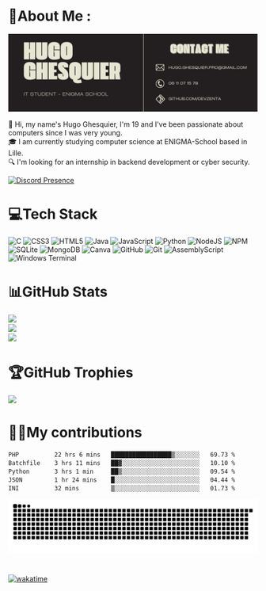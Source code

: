 # 💫About Me :

![Bannière](./enGithubBanner.png)


👋 Hi, my name's Hugo Ghesquier, I'm 19 and I've been passionate about computers since I was very young.<br>
🎓 I am currently studying computer science at ENIGMA-School based in Lille.<br>
🔍 I'm looking for an internship in backend development or cyber security.<br>

[![Discord Presence](https://lanyard.cnrad.dev/api/545366231939547136?theme=dark&animatedDecoration=true)](https://discord.com/users/545366231939547136)

# 💻Tech Stack
![C](https://img.shields.io/badge/c-%2300599C.svg?style=for-the-badge&logo=c&logoColor=white) ![CSS3](https://img.shields.io/badge/css3-%231572B6.svg?style=for-the-badge&logo=css3&logoColor=white) ![HTML5](https://img.shields.io/badge/html5-%23E34F26.svg?style=for-the-badge&logo=html5&logoColor=white) ![Java](https://img.shields.io/badge/java-%23ED8B00.svg?style=for-the-badge&logo=java&logoColor=white) ![JavaScript](https://img.shields.io/badge/javascript-%23323330.svg?style=for-the-badge&logo=javascript&logoColor=%23F7DF1E) ![Python](https://img.shields.io/badge/python-3670A0?style=for-the-badge&logo=python&logoColor=ffdd54) ![NodeJS](https://img.shields.io/badge/node.js-6DA55F?style=for-the-badge&logo=node.js&logoColor=white) ![NPM](https://img.shields.io/badge/NPM-%23000000.svg?style=for-the-badge&logo=npm&logoColor=white) ![SQLite](https://img.shields.io/badge/sqlite-%2307405e.svg?style=for-the-badge&logo=sqlite&logoColor=white) ![MongoDB](https://img.shields.io/badge/MongoDB-%234ea94b.svg?style=for-the-badge&logo=mongodb&logoColor=white) ![Canva](https://img.shields.io/badge/Canva-%2300C4CC.svg?style=for-the-badge&logo=Canva&logoColor=white) ![GitHub](https://img.shields.io/badge/github-%23121011.svg?style=for-the-badge&logo=github&logoColor=white) ![Git](https://img.shields.io/badge/git-%23F05033.svg?style=for-the-badge&logo=git&logoColor=white) ![AssemblyScript](https://img.shields.io/badge/assembly%20script-%23000000.svg?style=for-the-badge&logo=assemblyscript&logoColor=white) ![Windows Terminal](https://img.shields.io/badge/Windows%20Terminal-%234D4D4D.svg?style=for-the-badge&logo=windows-terminal&logoColor=white)

# 📊GitHub Stats
![](https://github-readme-stats.vercel.app/api?username=devZenta&theme=radical&hide_border=true&include_all_commits=false&count_private=false)<br/>
![](https://github-readme-streak-stats.herokuapp.com/?user=devZenta&theme=radical&hide_border=true)<br/>
![](https://github-readme-stats.vercel.app/api/top-langs/?username=devZenta&theme=radical&hide_border=true&include_all_commits=false&count_private=false&layout=compact)

# 🏆GitHub Trophies
![](https://github-trophies.vercel.app/?username=devZenta&theme=radical&no-frame=true&no-bg=false&margin-w=4)

# 🧑‍💻My contributions
<!--START_SECTION:waka-->

```txt
PHP          22 hrs 6 mins   █████████████████▒░░░░░░░   69.73 %
Batchfile    3 hrs 11 mins   ██▓░░░░░░░░░░░░░░░░░░░░░░   10.10 %
Python       3 hrs 1 min     ██▒░░░░░░░░░░░░░░░░░░░░░░   09.54 %
JSON         1 hr 24 mins    █░░░░░░░░░░░░░░░░░░░░░░░░   04.44 %
INI          32 mins         ▒░░░░░░░░░░░░░░░░░░░░░░░░   01.73 %
```

<!--END_SECTION:waka-->
<picture>
  <source media="(prefers-color-scheme: dark)" srcset="https://raw.githubusercontent.com/devZenta/devZenta/output/github-snake-dark.svg" />
  <source media="(prefers-color-scheme: light)" srcset="https://raw.githubusercontent.com/devZenta/devZenta/output/github-snake.svg" />
  <img alt="github-snake" src="https://raw.githubusercontent.com/devZenta/devZenta/output/github-snake.svg" />
</picture>

#
[![wakatime](https://wakatime.com/badge/user/289e26fc-eed9-4d20-a7c3-88085f354fa1.svg)](https://wakatime.com/@289e26fc-eed9-4d20-a7c3-88085f354fa1)
